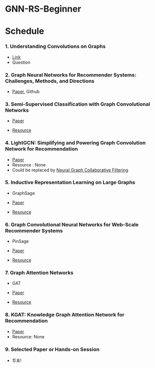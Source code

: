 # GNN-RS-Beginner



# Schedule

### 1. Understanding Convolutions on Graphs

- [Link](https://distill.pub/2021/understanding-gnns/)
- Question



### 2. Graph Neural Networks for Recommender Systems: Challenges, Methods, and Directions

- [Paper](https://arxiv.org/abs/2109.12843), Github





### 3. Semi-Supervised Classification with Graph Convolutional Networks

- [Paper](https://openreview.net/forum?id=SJU4ayYgl)

- [Resource](https://www.youtube.com/watch?v=F-JPKccMP7k)



### 4. LightGCN: Simplifying and Powering Graph Convolution Network for Recommendation

- [Paper](https://arxiv.org/abs/2002.02126)
- Resource : None
- Could be replaced by [Neural Graph Collaborative Filtering](https://www.youtube.com/watch?v=ce0LrvVblCU)



### 5. Inductive Representation Learning on Large Graphs

- GraphSage

- [Paper](https://arxiv.org/abs/1706.02216)
- [Resource](https://www.youtube.com/watch?v=rGn3bmoxnJU)



### 6. Graph Convolutional Neural Networks for Web-Scale Recommender Systems

- PinSage

- [Paper](https://arxiv.org/abs/1806.01973)

- [Resource](https://www.youtube.com/watch?v=qTfeWt95EmQ)



### 7. Graph Attention Networks

- GAT

- [Paper](https://arxiv.org/abs/1710.10903)
- [Resource](https://www.youtube.com/watch?v=shdNuppfClU)



### 8. KGAT: Knowledge Graph Attention Network for Recommendation

- [Paper](https://arxiv.org/abs/1905.07854)
- Resource: None



### 9. Selected Paper or Hands-on Session

- 투표!
